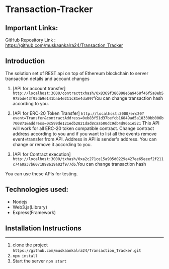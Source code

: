 # Transaction-Tracker



## Important Links:

GitHub Repository Link : https://github.com/muskaankalra24/Transaction_Tracker


## Introduction 


The solution set of REST api on top of Ethereum blockchain to server transaction details and account
changes
1. [API for account transfer]
`http://localhost:3000/contracttxhash/0x8369f386898e6a9468f46f5a0eb5975bde43f95db9e141bab4e211c81e4da097`You can change transaction hash according to you.

2. [API for ERC-20 Token Transfer]
`http://localhost:3000/erc20?event=Transfer&contractAddress=0xb83f51d37befcb16849ad5a18330bb006b700871&address=0x599de121edb2821dad8caa500dc9db4d9661e521`
 This API will work for all ERC-20 token compatible contract. Change contract address according to you and if you want to list all the events remove event=transfer from API.
Address in API is sender's address. You can change or remove it according to you.


3. [API for Contract execution]
`http://localhost:3000/txhash/0xa2c271ce15a905d0229e427ee65eeef2f211c74a0a37b6071898619a02f977d6`.You can change transaction hash 

You can use these APIs for testing.

Technologies used:
-----------------------------
  - Nodejs
  - Web3.js(Library)
  - Express(Framework)
 

  
## Installation Instructions
-----------------------------
  1. clone the project
  `https://github.com/muskaankalra24/Transaction_Tracker.git`
  2.  `npm install` 
  3. Start the server `npm start` 
 

